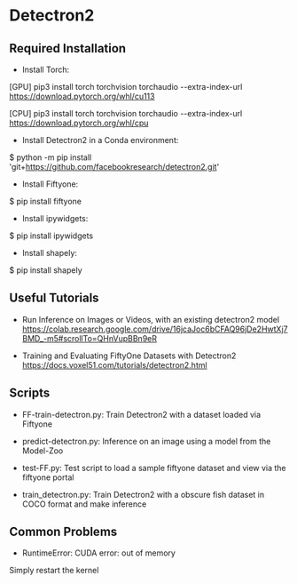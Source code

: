 # Detectron2
Required Installation
---------------------

- Install Torch:

[GPU] pip3 install torch torchvision torchaudio --extra-index-url https://download.pytorch.org/whl/cu113

[CPU] pip3 install torch torchvision torchaudio --extra-index-url https://download.pytorch.org/whl/cpu

- Install Detectron2 in a Conda environment: 

$ python -m pip install 'git+https://github.com/facebookresearch/detectron2.git'
  
- Install Fiftyone: 

$ pip install fiftyone

- Install ipywidgets: 

$ pip install ipywidgets

- Install shapely: 

$ pip install shapely

Useful Tutorials
----------------

- Run Inference on Images or Videos, with an existing detectron2 model
 https://colab.research.google.com/drive/16jcaJoc6bCFAQ96jDe2HwtXj7BMD_-m5#scrollTo=QHnVupBBn9eR
  
- Training and Evaluating FiftyOne Datasets with Detectron2
https://docs.voxel51.com/tutorials/detectron2.html


Scripts
-------

- FF-train-detectron.py: Train Detectron2 with a dataset loaded via Fiftyone

- predict-detectron.py: Inference on an image using a model from the Model-Zoo

- test-FF.py: Test script to load a sample fiftyone dataset and view via the fiftyone portal

- train_detectron.py: Train Detectron2 with a obscure fish dataset in COCO format and make inference

Common Problems
---------------

- RuntimeError: CUDA error: out of memory

Simply restart the kernel